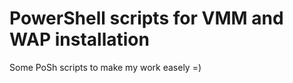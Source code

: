 PowerShell scripts for VMM and WAP installation
==========

Some PoSh scripts to make my work easely =)
